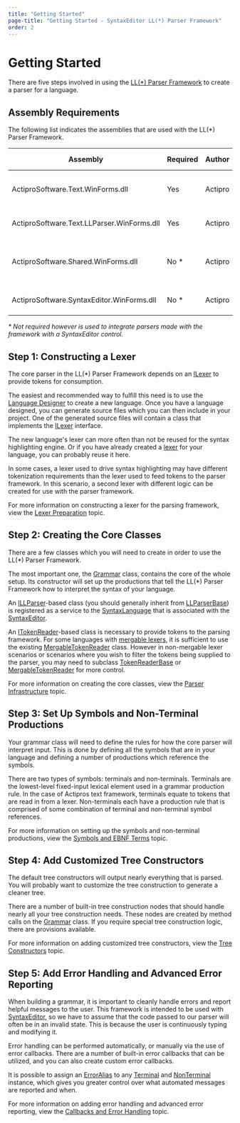 ```yaml
---
title: "Getting Started"
page-title: "Getting Started - SyntaxEditor LL(*) Parser Framework"
order: 2
---
```

# Getting Started

There are five steps involved in using the [LL(*) Parser Framework](index.md) to create a parser for a language.

## Assembly Requirements

The following list indicates the assemblies that are used with the LL(*) Parser Framework.

| Assembly | Required | Author | Licensed With | Description |
|-----|-----|-----|-----|-----|
| ActiproSoftware.Text.WinForms.dll | Yes | Actipro | SyntaxEditor | Core text/parsing framework for SyntaxEditor |
| ActiproSoftware.Text.LLParser.WinForms.dll | Yes | Actipro | SyntaxEditor | LL parser framework implementation |
| ActiproSoftware.Shared.WinForms.dll | No \* | Actipro | SyntaxEditor | Core framework for all Actipro WinForms controls |
| ActiproSoftware.SyntaxEditor.WinForms.dll | No \* | Actipro | SyntaxEditor | SyntaxEditor for WinForms control |

*\* Not required however is used to integrate parsers made with the framework with a SyntaxEditor control.*

## Step 1: Constructing a Lexer

The core parser in the LL(*) Parser Framework depends on an [ILexer](xref:ActiproSoftware.Text.Lexing.ILexer) to provide tokens for consumption.

The easiest and recommended way to fulfill this need is to use the [Language Designer](../language-designer-tool/index.md) to create a new language.  Once you have a language designed, you can generate source files which you can then include in your project.  One of the generated source files will contain a class that implements the [ILexer](xref:ActiproSoftware.Text.Lexing.ILexer) interface.

The new language's lexer can more often than not be reused for the syntax highlighting engine.  Or if you have already created a [lexer](../language-creation/feature-services/lexer.md) for your language, you can probably reuse it here.

In some cases, a lexer used to drive syntax highlighting may have different tokenization requirements than the lexer used to feed tokens to the parser framework.  In this scenario, a second lexer with different logic can be created for use with the parser framework.

For more information on constructing a lexer for the parsing framework, view the [Lexer Preparation](lexer-preparation.md) topic.

## Step 2: Creating the Core Classes

There are a few classes which you will need to create in order to use the LL(*) Parser Framework.

The most important one, the [Grammar](xref:ActiproSoftware.Text.Parsing.LLParser.Implementation.Grammar) class, contains the core of the whole setup.  Its constructor will set up the productions that tell the LL(*) Parser Framework how to interpret the syntax of your language.

An [ILLParser](xref:ActiproSoftware.Text.Parsing.LLParser.ILLParser)-based class (you should generally inherit from [LLParserBase](xref:ActiproSoftware.Text.Parsing.LLParser.Implementation.LLParserBase)) is registered as a service to the [SyntaxLanguage](xref:ActiproSoftware.Text.Implementation.SyntaxLanguage) that is associated with the [SyntaxEditor](../index.md).

An [ITokenReader](xref:ActiproSoftware.Text.Parsing.LLParser.ITokenReader)-based class is necessary to provide tokens to the parsing framework.  For some languages with [mergable lexers](../text-parsing/lexing/basic-concepts.md), it is sufficient to use the existing [MergableTokenReader](xref:ActiproSoftware.Text.Parsing.LLParser.Implementation.MergableTokenReader) class.  However in non-mergable lexer scenarios or scenarios where you wish to filter the tokens being supplied to the parser, you may need to subclass [TokenReaderBase](xref:ActiproSoftware.Text.Parsing.LLParser.Implementation.TokenReaderBase) or [MergableTokenReader](xref:ActiproSoftware.Text.Parsing.LLParser.Implementation.MergableTokenReader) for more control.

For more information on creating the core classes, view the [Parser Infrastructure](parser-infrastructure.md) topic.

## Step 3: Set Up Symbols and Non-Terminal Productions

Your grammar class will need to define the rules for how the core parser will interpret input.  This is done by defining all the symbols that are in your language and defining a number of productions which reference the symbols.

There are two types of symbols: terminals and non-terminals.  Terminals are the lowest-level fixed-input lexical element used in a grammar production rule.  In the case of Actipros text framework, terminals equate to tokens that are read in from a lexer.  Non-terminals each have a production rule that is comprised of some combination of terminal and non-terminal symbol references.

For more information on setting up the symbols and non-terminal productions, view the [Symbols and EBNF Terms](symbols-and-terms.md) topic.

## Step 4: Add Customized Tree Constructors

The default tree constructors will output nearly everything that is parsed.  You will probably want to customize the tree construction to generate a cleaner tree.

There are a number of built-in tree construction nodes that should handle nearly all your tree construction needs.  These nodes are created by method calls on the [Grammar](xref:ActiproSoftware.Text.Parsing.LLParser.Implementation.Grammar) class.  If you require special tree construction logic, there are provisions available.

For more information on adding customized tree constructors, view the [Tree Constructors](tree-constructors.md) topic.

## Step 5: Add Error Handling and Advanced Error Reporting

When building a grammar, it is important to cleanly handle errors and report helpful messages to the user.  This framework is intended to be used with [SyntaxEditor](../index.md), so we have to assume that the code passed to our parser will often be in an invalid state.  This is because the user is continuously typing and modifying it.

Error handling can be performed automatically, or manually via the use of error callbacks.  There are a number of built-in error callbacks that can be utilized, and you can also create custom error callbacks.

It is possible to assign an [ErrorAlias](xref:ActiproSoftware.Text.Parsing.LLParser.Implementation.Symbol.ErrorAlias) to any [Terminal](xref:ActiproSoftware.Text.Parsing.LLParser.Implementation.Terminal) and [NonTerminal](xref:ActiproSoftware.Text.Parsing.LLParser.Implementation.NonTerminal) instance, which gives you greater control over what automated messages are reported and when.

For more information on adding error handling and advanced error reporting, view the [Callbacks and Error Handling](callbacks-and-error-handling.md) topic.

